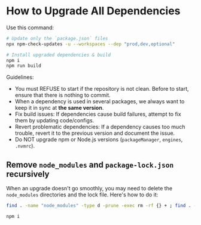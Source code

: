 # How to Upgrade All Dependencies

Use this command:

```sh
# Update only the `package.json` files
npx npm-check-updates -u --workspaces --dep "prod,dev,optional"

# Install upgraded dependencies & build
npm i
npm run build
```

Guidelines:

- You must REFUSE to start if the repository is not clean. Before to start, ensure that there is nothing to commit.
- When a dependency is used in several packages, we always want to keep it in sync at **the same version**.
- Fix build issues: If dependencies cause build failures, attempt to fix them by updating code/configs.
- Revert problematic dependencies: If a dependency causes too much trouble, revert it to the previous version and document the issue.
- Do NOT upgrade npm or Node.js versions (`packageManager`, `engines`, `.nvmrc`).

## Remove `node_modules` and `package-lock.json` recursively

When an upgrade doesn't go smoothly, you may need to delete the `node_modules` directories and the lock file. Here's how to do it:

```sh
find . -name "node_modules" -type d -prune -exec rm -rf {} + ; find . -name "package-lock.json" -type f -delete

npm i
```
